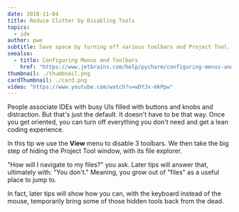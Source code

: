 ```yaml
---
date: 2018-11-04
title: Reduce Clutter by Disabling Tools
topics:
  - ide
author: pwe
subtitle: Save space by turning off various toolbars and Project Tool.
seealso:
  - title: Configuring Menus and Toolbars
    href: "https://www.jetbrains.com/help/pycharm/configuring-menus-and-toolbars.html"
thumbnail: ./thumbnail.png
cardThumbnail: ./card.png
video: "https://www.youtube.com/watch?v=wDYJx-mkPpw"
---
```


People associate IDEs with busy UIs filled with buttons and knobs and distraction. But that's just the default. It doesn't have to be that way. Once you get oriented, you can turn off everything you don't need and get a lean coding experience.

In this tip we use the **View** menu to disable 3 toolbars. We then take the big step of hiding the Project Tool window, with its file explorer.

"How will I navigate to my files?" you ask. Later tips will answer that, ultimately with: "You don't." Meaning, you grow out of "files" as a useful place to jump to.

In fact, later tips will show how you can, with the keyboard instead of the mouse, temporarily bring some of those hidden tools back from the dead.

